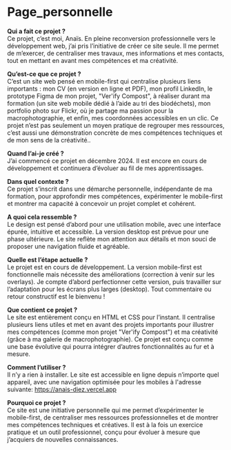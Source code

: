 # Page_personnelle

**Qui a fait ce projet ?**
<br/>Ce projet, c’est moi, Anaïs. En pleine reconversion professionnelle vers le développement web, j’ai pris l’initiative de créer ce site seule. Il me permet de m’exercer, de centraliser mes travaux, mes informations et mes contacts, tout en mettant en avant mes compétences et ma créativité.

**Qu’est-ce que ce projet ?**
<br/>C’est un site web pensé en mobile-first qui centralise plusieurs liens importants : mon CV (en version en ligne et PDF), mon profil LinkedIn, le prototype Figma de mon projet, "Ver'ify Compost", à réaliser durant ma formation (un site web mobile dédié à l’aide au tri des biodéchets), mon portfolio photo sur Flickr, où je partage ma passion pour la macrophotographie, et enfin, mes coordonnées accessibles en un clic. Ce projet n’est pas seulement un moyen pratique de regrouper mes ressources, c’est aussi une démonstration concrète de mes compétences techniques et de mon sens de la créativité..

**Quand l’ai-je créé ?**
<br/>J’ai commencé ce projet en décembre 2024. Il est encore en cours de développement et continuera d’évoluer au fil de mes apprentissages.

**Dans quel contexte ?**
<br/>Ce projet s’inscrit dans une démarche personnelle, indépendante de ma formation, pour approfondir mes compétences, expérimenter le mobile-first et montrer ma capacité à concevoir un projet complet et cohérent.

**A quoi cela ressemble ?**
<br/>Le design est pensé d’abord pour une utilisation mobile, avec une interface épurée, intuitive et accessible. La version desktop est prévue pour une phase ultérieure. Le site reflète mon attention aux détails et mon souci de proposer une navigation fluide et agréable.

**Quelle est l’étape actuelle ?**
<br/>Le projet est en cours de développement. La version mobile-first est fonctionnelle mais nécessite des améliorations (correction à venir sur les overlays). Je compte d’abord perfectionner cette version, puis travailler sur l’adaptation pour les écrans plus larges (desktop). Tout commentaire ou retour constructif est le bienvenu !

**Que contient ce projet ?**
<br/>Le site est entièrement conçu en HTML et CSS pour l’instant. Il centralise plusieurs liens utiles et met en avant des projets importants pour illustrer mes compétences (comme mon projet "Ver'ify Compost") et ma créativité (grâce à ma galerie de macrophotographie). Ce projet est conçu comme une base évolutive qui pourra intégrer d’autres fonctionnalités au fur et à mesure.

**Comment l’utiliser ?**
<br/>Il n’y a rien à installer. Le site est accessible en ligne depuis n’importe quel appareil, avec une navigation optimisée pour les mobiles à l'adresse suivante: https://anais-diez.vercel.app

**Pourquoi ce projet ?**
<br/>Ce site est une initiative personnelle qui me permet d’expérimenter le mobile-first, de centraliser mes ressources professionnelles et de montrer mes compétences techniques et créatives. Il est à la fois un exercice pratique et un outil professionnel, conçu pour évoluer à mesure que j’acquiers de nouvelles connaissances.
